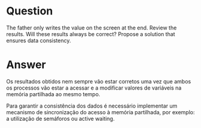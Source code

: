 # Question #

The father only writes the value on the screen at the end. Review the results. Will these results always be correct? Propose a solution that ensures data consistency.

# Answer #

Os resultados obtidos nem sempre vão estar corretos uma vez que ambos os processos vão estar a acessar e a modificar valores de variáveis na memória partilhada ao mesmo tempo.


Para garantir a consistência dos dados é necessário implementar um mecanismo de sincronização do acesso à memória partilhada, por exemplo: a utilização de semáforos ou active waiting.